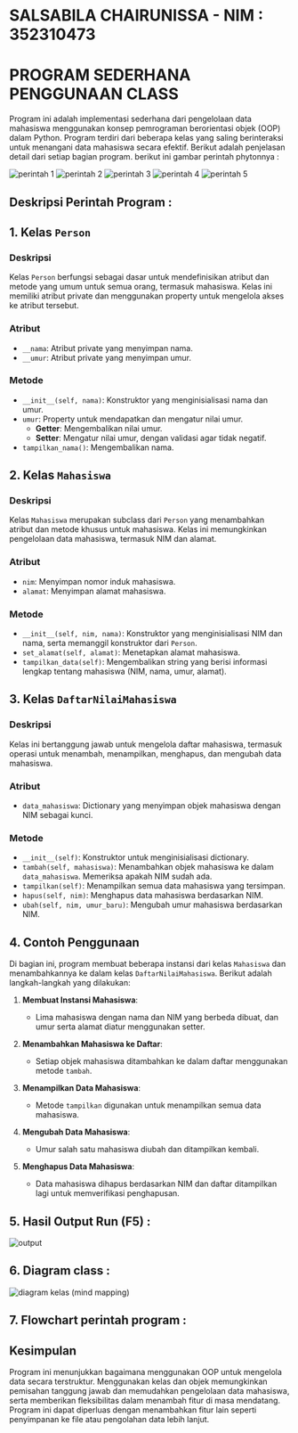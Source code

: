 # SALSABILA CHAIRUNISSA - NIM : 352310473
# PROGRAM SEDERHANA PENGGUNAAN CLASS


Program ini adalah implementasi sederhana dari pengelolaan data mahasiswa menggunakan konsep pemrograman berorientasi objek (OOP) dalam Python. Program terdiri dari beberapa kelas yang saling berinteraksi untuk menangani data mahasiswa secara efektif. Berikut adalah penjelasan detail dari setiap bagian program. berikut ini gambar perintah phytonnya : 

![perintah 1](https://github.com/user-attachments/assets/1b3fb66d-15e6-4816-bd24-b19ed1a2e4dc)
![perintah 2](https://github.com/user-attachments/assets/a5944706-bcac-4449-92aa-588af85001a1)
![perintah 3](https://github.com/user-attachments/assets/694e20c1-1629-444c-93d5-eb8b1c368f3a)
![perintah 4](https://github.com/user-attachments/assets/56276f51-9085-4daf-b876-7d522d8b21fd)
![perintah 5](https://github.com/user-attachments/assets/5a29b561-b262-4429-a1ab-bdd876e4e5ed)



## Deskripsi Perintah Program :
## 1. Kelas `Person`

### Deskripsi
Kelas `Person` berfungsi sebagai dasar untuk mendefinisikan atribut dan metode yang umum untuk semua orang, termasuk mahasiswa. Kelas ini memiliki atribut private dan menggunakan property untuk mengelola akses ke atribut tersebut.

### Atribut
- `__nama`: Atribut private yang menyimpan nama.
- `__umur`: Atribut private yang menyimpan umur.

### Metode
- `__init__(self, nama)`: Konstruktor yang menginisialisasi nama dan umur.
- `umur`: Property untuk mendapatkan dan mengatur nilai umur.
    - **Getter**: Mengembalikan nilai umur.
    - **Setter**: Mengatur nilai umur, dengan validasi agar tidak negatif.
- `tampilkan_nama()`: Mengembalikan nama.

## 2. Kelas `Mahasiswa`

### Deskripsi
Kelas `Mahasiswa` merupakan subclass dari `Person` yang menambahkan atribut dan metode khusus untuk mahasiswa. Kelas ini memungkinkan pengelolaan data mahasiswa, termasuk NIM dan alamat.

### Atribut
- `nim`: Menyimpan nomor induk mahasiswa.
- `alamat`: Menyimpan alamat mahasiswa.

### Metode
- `__init__(self, nim, nama)`: Konstruktor yang menginisialisasi NIM dan nama, serta memanggil konstruktor dari `Person`.
- `set_alamat(self, alamat)`: Menetapkan alamat mahasiswa.
- `tampilkan_data(self)`: Mengembalikan string yang berisi informasi lengkap tentang mahasiswa (NIM, nama, umur, alamat).

## 3. Kelas `DaftarNilaiMahasiswa`

### Deskripsi
Kelas ini bertanggung jawab untuk mengelola daftar mahasiswa, termasuk operasi untuk menambah, menampilkan, menghapus, dan mengubah data mahasiswa.

### Atribut
- `data_mahasiswa`: Dictionary yang menyimpan objek mahasiswa dengan NIM sebagai kunci.

### Metode
- `__init__(self)`: Konstruktor untuk menginisialisasi dictionary.
- `tambah(self, mahasiswa)`: Menambahkan objek mahasiswa ke dalam `data_mahasiswa`. Memeriksa apakah NIM sudah ada.
- `tampilkan(self)`: Menampilkan semua data mahasiswa yang tersimpan.
- `hapus(self, nim)`: Menghapus data mahasiswa berdasarkan NIM.
- `ubah(self, nim, umur_baru)`: Mengubah umur mahasiswa berdasarkan NIM.

## 4. Contoh Penggunaan

Di bagian ini, program membuat beberapa instansi dari kelas `Mahasiswa` dan menambahkannya ke dalam kelas `DaftarNilaiMahasiswa`. Berikut adalah langkah-langkah yang dilakukan:

1. **Membuat Instansi Mahasiswa**: 
   - Lima mahasiswa dengan nama dan NIM yang berbeda dibuat, dan umur serta alamat diatur menggunakan setter.

2. **Menambahkan Mahasiswa ke Daftar**: 
   - Setiap objek mahasiswa ditambahkan ke dalam daftar menggunakan metode `tambah`.

3. **Menampilkan Data Mahasiswa**: 
   - Metode `tampilkan` digunakan untuk menampilkan semua data mahasiswa.

4. **Mengubah Data Mahasiswa**: 
   - Umur salah satu mahasiswa diubah dan ditampilkan kembali.

5. **Menghapus Data Mahasiswa**: 
   - Data mahasiswa dihapus berdasarkan NIM dan daftar ditampilkan lagi untuk memverifikasi penghapusan.
  
## 5. Hasil Output Run (F5) :

![output](https://github.com/user-attachments/assets/3a90257e-091c-4473-a8fe-6a2aac3a025a)

## 6. Diagram class : 

![diagram kelas (mind mapping)](https://github.com/user-attachments/assets/b23098cb-e3e0-4369-bc71-f9863c28ebba)

## 7. Flowchart perintah program : 



## Kesimpulan

Program ini menunjukkan bagaimana menggunakan OOP untuk mengelola data secara terstruktur. Menggunakan kelas dan objek memungkinkan pemisahan tanggung jawab dan memudahkan pengelolaan data mahasiswa, serta memberikan fleksibilitas dalam menambah fitur di masa mendatang. Program ini dapat diperluas dengan menambahkan fitur lain seperti penyimpanan ke file atau pengolahan data lebih lanjut.
